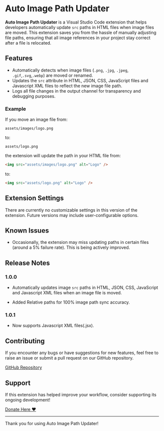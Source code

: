 # Auto Image Path Updater

**Auto Image Path Updater** is a Visual Studio Code extension that helps developers automatically update `src` paths in HTML files when image files are moved. This extension saves you from the hassle of manually adjusting file paths, ensuring that all image references in your project stay correct after a file is relocated.

## Features

- Automatically detects when image files (`.png`, `.jpg`, `.jpeg`, `.gif`,`.svg`,`.webp`) are moved or renamed.
- Updates the `src` attribute in HTML, JSON, CSS, JavaScript files and Javascript XML files to reflect the new image file path.
- Logs all file changes in the output channel for transparency and debugging purposes.

### Example

If you move an image file from:

`assets/images/logo.png`

to:

`assets/logo.png`

the extension will update the path in your HTML file from:

```html
<img src="assets/images/logo.png" alt="Logo" />
```

to:

```html
<img src="assets/logo.png" alt="Logo" />
```

## Extension Settings

There are currently no customizable settings in this version of the extension. Future versions may include user-configurable options.

## Known Issues

- Occasionally, the extension may miss updating paths in certain files (around a 5% failure rate). This is being actively improved.

## Release Notes

### 1.0.0

- Automatically updates image `src` paths in HTML, JSON, CSS, JavaScript and Javascript XML files when an image file is moved.

- Added Relative paths for 100% image path sync accuracy.

### 1.0.1

- Now supports Javascript XML files(.jsx).

## Contributing

If you encounter any bugs or have suggestions for new features, feel free to raise an issue or submit a pull request on our GitHub repository.

[GitHub Repository](https://github.com/DeepakCSGO23/Auto-Image-Path-Updater-VSCode-Extension)

## Support

If this extension has helped improve your workflow, consider supporting its ongoing development!

[Donate Here ❤️](https://buymeacoffee.com/deepakkn)

---

Thank you for using Auto Image Path Updater!
